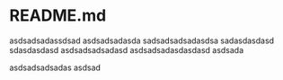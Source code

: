 # README.md

asdsadsadassdsad
asdsadsadasda
sadsadsadsadasdsa
sadasdasdasd
sdasdasdasd
asdsadsadsadasd
asdsadsadasdasdasd
asdsada

asdsadsadsadas
asdsad
